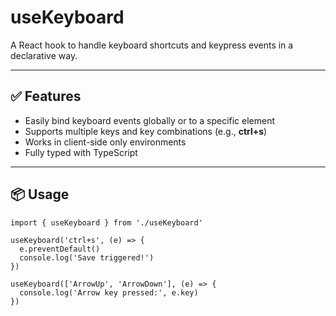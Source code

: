 # useKeyboard

A React hook to handle keyboard shortcuts and keypress events in a declarative way.

---

## ✅ Features

- Easily bind keyboard events globally or to a specific element
- Supports multiple keys and key combinations (e.g., **ctrl+s**)
- Works in client-side only environments
- Fully typed with TypeScript

---

## 📦 Usage

```
import { useKeyboard } from './useKeyboard'

useKeyboard('ctrl+s', (e) => {
  e.preventDefault()
  console.log('Save triggered!')
})

useKeyboard(['ArrowUp', 'ArrowDown'], (e) => {
  console.log('Arrow key pressed:', e.key)
})
```
